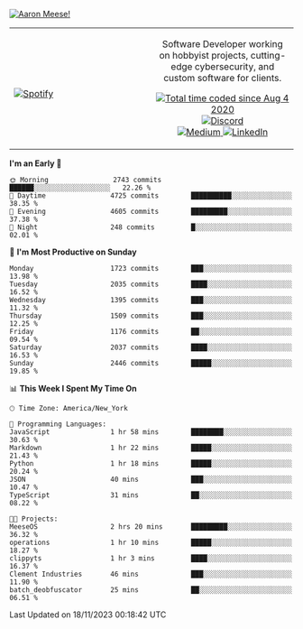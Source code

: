 [![Aaron Meese!](https://user-images.githubusercontent.com/17814535/88975338-a2aabf00-d27f-11ea-963f-8a19608716b4.png)](https://github.com/ajmeese7/readme-ascii "README ASCII")

<!-- Modified from project here: https://github.com/novatorem/novatorem -->
<table width="100%">
  <tr>
  <td width="50%">

&nbsp; <br> [![Spotify](https://ajmeese7.vercel.app/api/spotify)](https://open.spotify.com/user/ajmeese)

  </td>
  <td width="50%">
    <p align="center">
    Software Developer working on hobbyist projects, cutting-edge cybersecurity, and custom software for clients.
    </p>
    <p align="center">
      <a href="https://wakatime.com/@f726891d-3b02-46cd-9b60-e8c59f9e2b14">
        <img src="https://wakatime.com/badge/user/f726891d-3b02-46cd-9b60-e8c59f9e2b14.svg" alt="Total time coded since Aug 4 2020" title="WakaTime" />
      </a>
      <a href="http://link.aaronmeese.com/discord">
        <img src="https://img.shields.io/badge/discord-ajmeese7%234835-369?style=flat-square&logo=discord&logoColor=white&color=purple" alt="Discord" title="Discord">
      </a>
      <br />
      <a href="https://link.aaronmeese.com/medium">
        <img src="https://img.shields.io/badge/medium-ajmeese7-1DB954?style=flat-square&logo=medium&logoColor=white" alt="Medium" title="Medium">
      </a>
      <a href="https://link.aaronmeese.com/linkedin">
        <img src="https://img.shields.io/badge/linkedIn-aaronmeese-1DB954?style=flat-square&logo=linkedin&logoColor=white&color=blue" alt="LinkedIn" title="LinkedIn">
      </a>
    </p>
  </td>

</table>

[//]: <> (The `&nbsp;` is to have Aphelion take up more space)

<!--START_SECTION:waka-->
**I'm an Early 🐤** 

```text
🌞 Morning                2743 commits        ██████░░░░░░░░░░░░░░░░░░░   22.26 % 
🌆 Daytime                4725 commits        ██████████░░░░░░░░░░░░░░░   38.35 % 
🌃 Evening                4605 commits        █████████░░░░░░░░░░░░░░░░   37.38 % 
🌙 Night                  248 commits         █░░░░░░░░░░░░░░░░░░░░░░░░   02.01 % 
```
📅 **I'm Most Productive on Sunday** 

```text
Monday                   1723 commits        ███░░░░░░░░░░░░░░░░░░░░░░   13.98 % 
Tuesday                  2035 commits        ████░░░░░░░░░░░░░░░░░░░░░   16.52 % 
Wednesday                1395 commits        ███░░░░░░░░░░░░░░░░░░░░░░   11.32 % 
Thursday                 1509 commits        ███░░░░░░░░░░░░░░░░░░░░░░   12.25 % 
Friday                   1176 commits        ██░░░░░░░░░░░░░░░░░░░░░░░   09.54 % 
Saturday                 2037 commits        ████░░░░░░░░░░░░░░░░░░░░░   16.53 % 
Sunday                   2446 commits        █████░░░░░░░░░░░░░░░░░░░░   19.85 % 
```


📊 **This Week I Spent My Time On** 

```text
🕑︎ Time Zone: America/New_York

💬 Programming Languages: 
JavaScript               1 hr 58 mins        ████████░░░░░░░░░░░░░░░░░   30.63 % 
Markdown                 1 hr 22 mins        █████░░░░░░░░░░░░░░░░░░░░   21.43 % 
Python                   1 hr 18 mins        █████░░░░░░░░░░░░░░░░░░░░   20.24 % 
JSON                     40 mins             ███░░░░░░░░░░░░░░░░░░░░░░   10.47 % 
TypeScript               31 mins             ██░░░░░░░░░░░░░░░░░░░░░░░   08.22 % 

🐱‍💻 Projects: 
MeeseOS                  2 hrs 20 mins       █████████░░░░░░░░░░░░░░░░   36.32 % 
operations               1 hr 10 mins        █████░░░░░░░░░░░░░░░░░░░░   18.27 % 
clippyts                 1 hr 3 mins         ████░░░░░░░░░░░░░░░░░░░░░   16.37 % 
Clement Industries       46 mins             ███░░░░░░░░░░░░░░░░░░░░░░   11.90 % 
batch_deobfuscator       25 mins             ██░░░░░░░░░░░░░░░░░░░░░░░   06.51 % 
```


 Last Updated on 18/11/2023 00:18:42 UTC
<!--END_SECTION:waka-->
